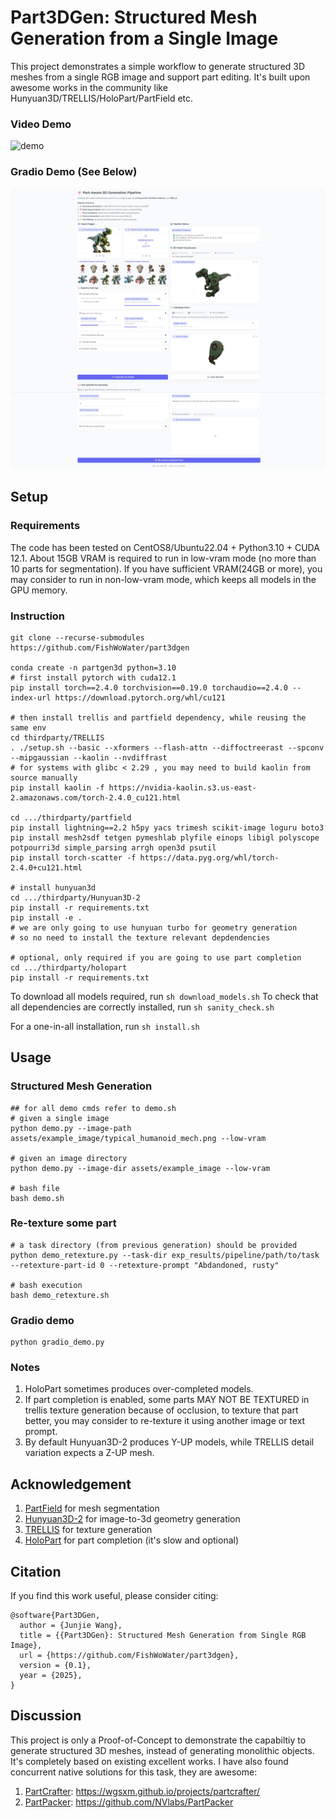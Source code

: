 
# Part3DGen: Structured Mesh Generation from a Single Image
This project demonstrates a simple workflow to generate structured 3D meshes from a single RGB image and support part editing. It's built upon awesome works in the community like Hunyuan3D/TRELLIS/HoloPart/PartField etc.

### Video Demo
![demo](./assets/demo.gif)

### Gradio Demo (See Below)
![demo_screenshot](./assets/demo_screenshot.jpeg)


## Setup 

### Requirements
The code has been tested on CentOS8/Ubuntu22.04 + Python3.10 + CUDA 12.1. About 15GB VRAM is required to run in low-vram mode (no more than 10 parts for segmentation). If you have sufficient VRAM(24GB or more), you may consider to run in non-low-vram mode, which keeps all models in the GPU memory.

### Instruction
```
git clone --recurse-submodules https://github.com/FishWoWater/part3dgen

conda create -n partgen3d python=3.10 
# first install pytorch with cuda12.1
pip install torch==2.4.0 torchvision==0.19.0 torchaudio==2.4.0 --index-url https://download.pytorch.org/whl/cu121

# then install trellis and partfield dependency, while reusing the same env
cd thirdparty/TRELLIS
. ./setup.sh --basic --xformers --flash-attn --diffoctreerast --spconv --mipgaussian --kaolin --nvdiffrast
# for systems with glibc < 2.29 , you may need to build kaolin from source manually
pip install kaolin -f https://nvidia-kaolin.s3.us-east-2.amazonaws.com/torch-2.4.0_cu121.html

cd .../thirdparty/partfield 
pip install lightning==2.2 h5py yacs trimesh scikit-image loguru boto3
pip install mesh2sdf tetgen pymeshlab plyfile einops libigl polyscope potpourri3d simple_parsing arrgh open3d psutil 
pip install torch-scatter -f https://data.pyg.org/whl/torch-2.4.0+cu121.html

# install hunyuan3d 
cd .../thirdparty/Hunyuan3D-2
pip install -r requirements.txt 
pip install -e .
# we are only going to use hunyuan turbo for geometry generation
# so no need to install the texture relevant depdendencies

# optional, only required if you are going to use part completion 
cd .../thirdparty/holopart
pip install -r requirements.txt 
```
To download all models required, run `sh download_models.sh`
To check that all dependencies are correctly installed, run `sh sanity_check.sh`

For a one-in-all installation, run `sh install.sh`

## Usage 
### Structured Mesh Generation
```
## for all demo cmds refer to demo.sh
# given a single image 
python demo.py --image-path assets/example_image/typical_humanoid_mech.png --low-vram

# given an image directory 
python demo.py --image-dir assets/example_image --low-vram

# bash file 
bash demo.sh
```

### Re-texture some part 
```
# a task directory (from previous generation) should be provided
python demo_retexture.py --task-dir exp_results/pipeline/path/to/task --retexture-part-id 0 --retexture-prompt "Abdandoned, rusty"

# bash execution
bash demo_retexture.sh
```

### Gradio demo 
```
python gradio_demo.py
```

### Notes
1. HoloPart sometimes produces over-completed models.
2. If part completion is enabled, some parts MAY NOT BE TEXTURED in trellis texture generation because of occlusion, to texture that part better, you may consider to re-texture it using another image or text prompt.
3. By default Hunyuan3D-2 produces Y-UP models, while TRELLIS detail variation expects a Z-UP mesh.


## Acknowledgement 
1. [PartField](https://github.com/nv-tlabs/PartField) for mesh segmentation 
2. [Hunyuan3D-2](https://github.com/Tencent-Hunyuan/Hunyuan3D-2) for image-to-3d geometry generation
3. [TRELLIS](https://github.com/Microsoft/TRELLIS) for texture generation
4. [HoloPart](https://github.com/VAST-AI-Research/HoloPart) for part completion (it's slow and optional)


## Citation 
If you find this work useful, please consider citing:
```
@software{Part3DGen,
  author = {Junjie Wang},
  title = {{Part3DGen}: Structured Mesh Generation from Single RGB Image},
  url = {https://github.com/FishWoWater/part3dgen},
  version = {0.1},
  year = {2025},
}
```

## Discussion 
This project is only a Proof-of-Concept to demonstrate the capabiltiy to generate structured 3D meshes, instead of generating monolithic objects. It's completely based on existing excellent works.
I have also found concurrent native solutions for this task, they are awesome:
1. [PartCrafter](https://wgsxm.github.io/projects/partcrafter/): https://wgsxm.github.io/projects/partcrafter/
2. [PartPacker](https://github.com/NVlabs/PartPacker): https://github.com/NVlabs/PartPacker
